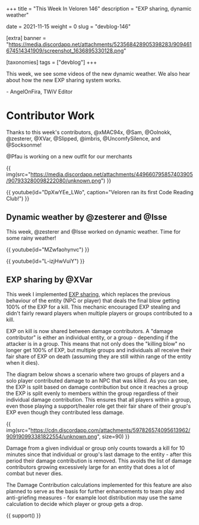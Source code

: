 +++
title = "This Week In Veloren 146"
description = "EXP sharing, dynamic weather"

date = 2021-11-15
weight = 0
slug = "devblog-146"

[extra]
banner = "https://media.discordapp.net/attachments/523568428905398283/909461674514341909/screenshot_1636895330128.png"

[taxonomies]
tags = ["devblog"]
+++

This week, we see some videos of the new dynamic weather. We also hear about how
the new EXP sharing system works.

\- AngelOnFira, TWiV Editor

# Contributor Work

Thanks to this week's contributors, @xMAC94x, @Sam, @Oolnokk, @zesterer, @XVar,
@Slipped, @imbris, @UncomfySilence, and @Socksonme!

@Pfau is working on a new outfit for our merchants

{{
    img(src="https://media.discordapp.net/attachments/449660795857403905/907933280098222080/unknown.png")
}}

{{
    youtube(id="DpXwYEe_LWo",
    caption="Veloren ran its first Code Reading Club!")
}}

## Dynamic weather by @zesterer and @Isse

This week, @zesterer and @Isse worked on dynamic weather. Time for some rainy
weather!

{{
    youtube(id="MZwfaohynvc")
}}

{{
    youtube(id="L-izjHwVuiY")
}}

## EXP sharing by @XVar

This week I implemented [EXP sharing](https://gitlab.com/veloren/veloren/-/merge_requests/2986), which replaces the
previous behaviour of the entity (NPC or player) that deals the final blow
getting 100% of the EXP for a kill. This mechanic encouraged EXP stealing and
didn't fairly reward players when multiple players or groups contributed to a
kill.

EXP on kill is now shared between damage contributors. A "damage contributor" is
either an individual entity, or a group - depending if the attacker is in a
group. This means that not only does the "killing blow" no longer get 100% of
EXP, but multiple groups and individuals all receive their fair share of EXP on
death (assuming they are still within range of the entity when it dies).

The diagram below shows a scenario where two groups of players and a solo player
contributed damage to an NPC that was killed. As you can see, the EXP is split
based on damage contribution but once it reaches a group the EXP is split evenly
to members within the group regardless of their individual damage contribution.
This ensures that all players within a group, even those playing a
support/healer role get their fair share of their group's EXP even though they
contributed less damage.

{{
    img(src="https://cdn.discordapp.com/attachments/597826574095613962/909190993381822554/unknown.png",
    size=90)
}}

Damage from a given individual or group only counts towards a kill for 10
minutes since that individual or group's last damage to the entity - after this
period their damage contribution is removed. This avoids the list of damage
contributors growing excessively large for an entity that does a lot of combat
but never dies.

The Damage Contribution calculations implemented for this feature are also
planned to serve as the basis for further enhancements to team play and
anti-griefing measures - for example loot distribution may use the same
calculation to decide which player or group gets a drop.

{{ support() }}
